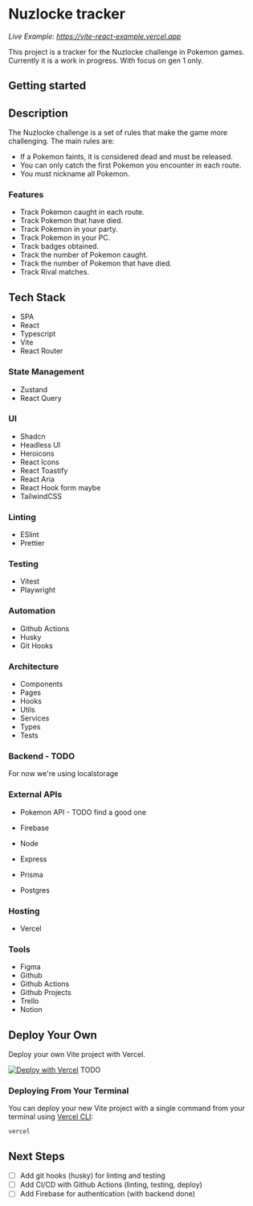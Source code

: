 # Nuzlocke tracker

_Live Example: <https://vite-react-example.vercel.app>_

This project is a tracker for the Nuzlocke challenge in Pokemon games.
Currently it is a work in progress.
With focus on gen 1 only.

## Getting started

## Description

The Nuzlocke challenge is a set of rules that make the game more challenging.
The main rules are:

- If a Pokemon faints, it is considered dead and must be released.
- You can only catch the first Pokemon you encounter in each route.
- You must nickname all Pokemon.

### Features

- Track Pokemon caught in each route.
- Track Pokemon that have died.
- Track Pokemon in your party.
- Track Pokemon in your PC.
- Track badges obtained.
- Track the number of Pokemon caught.
- Track the number of Pokemon that have died.
- Track Rival matches.

## Tech Stack

- SPA
- React
- Typescript
- Vite
- React Router

### State Management

- Zustand
- React Query

### UI

- Shadcn
- Headless UI
- Heroicons
- React Icons
- React Toastify
- React Aria
- React Hook form maybe
- TailwindCSS

### Linting

- ESlint
- Prettier

### Testing

- Vitest
- Playwright

### Automation

- Github Actions
- Husky
- Git Hooks

### Architecture

- Components
- Pages
- Hooks
- Utils
- Services
- Types
- Tests

### Backend - TODO

For now we're using localstorage

### External APIs

- Pokemon API - TODO find a good one

- Firebase
- Node
- Express
- Prisma
- Postgres

### Hosting

- Vercel

### Tools

- Figma
- Github
- Github Actions
- Github Projects
- Trello
- Notion

## Deploy Your Own

Deploy your own Vite project with Vercel.

[![Deploy with Vercel](https://vercel.com/button)](https://vercel.com/new/clone?repository-url=https://github.com/vercel/vercel/tree/main/examples/vite-react&template=vite-react)
TODO

### Deploying From Your Terminal

You can deploy your new Vite project with a single command from your terminal using [Vercel CLI](https://vercel.com/download):

```shell
vercel
```

## Next Steps

- [ ] Add git hooks (husky) for linting and testing
- [ ] Add CI/CD with Github Actions (linting, testing, deploy)
- [ ] Add Firebase for authentication (with backend done)

